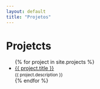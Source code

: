 ```yaml
---
layout: default
title: "Projetos"
---
```


<h1>Projetcts</h1>

<ul>
  {% for project in site.projects %}
    <li>
      <a href="{{ project.url }}">{{ project.title }}</a><br>
      <small>{{ project.description }}</small>
    </li>
  {% endfor %}
</ul>

